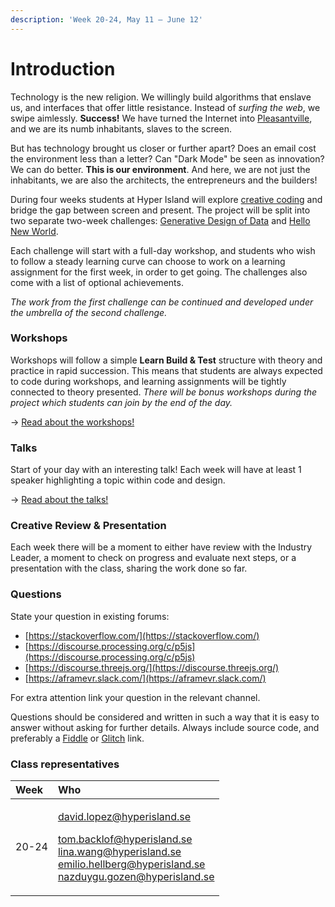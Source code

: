 ```yaml
---
description: 'Week 20-24, May 11 — June 12'
---
```


# Introduction

Technology is the new religion. We willingly build algorithms that enslave us, and interfaces that offer little resistance. Instead of _surfing the web_, we swipe aimlessly. **Success!** We have turned the Internet into [Pleasantville](https://www.youtube.com/watch?v=v9EHRObUQqY), and we are its numb inhabitants, slaves to the screen.

But has technology brought us closer or further apart? Does an email cost the environment less than a letter? Can "Dark Mode" be seen as innovation? We can do better. **This is our environment**. And here, we are not just the inhabitants, we are also the architects, the entrepreneurs and the builders!

During four weeks students at Hyper Island will explore [creative coding](https://www.arts.ac.uk/study-at-ual/short-courses/stories/how-to-start-creative-coding) and bridge the gap between  screen and present. The project will be split into two separate two-week challenges: [Generative Design of Data](brief/generative-design-of-data.md) and [Hello New World](brief/hello-new-world.md). 

Each challenge will start with a full-day workshop, and students who wish to follow a steady learning curve can choose to work on a learning assignment for the first week, in order to get going. The challenges also come with a list of optional achievements.

_The work from the first challenge can be continued and developed under the umbrella of the second challenge._

### Workshops

Workshops will follow a simple **Learn Build & Test** structure with theory and practice in rapid succession. This means that students are always expected to code during workshops, and learning assignments will be tightly connected to theory presented. _There will be bonus workshops during the project which students can join by the end of the day._

→ [Read about the workshops!](info/workshops.md)

### Talks

Start of your day with an interesting talk! Each week will have at least 1 speaker highlighting a topic within code and design.

→ [Read about the talks!](info/talks.md)

### Creative Review & Presentation

Each week there will be a moment to either have review with the Industry Leader, a moment to check on progress and evaluate next steps, or a presentation with the class, sharing the work done so far.

### Questions

State your question in existing forums:

* [https://stackoverflow.com/](https://stackoverflow.com/)
* [https://discourse.processing.org/c/p5js](https://discourse.processing.org/c/p5js)
* [https://discourse.threejs.org/](https://discourse.threejs.org/)
* [https://aframevr.slack.com/](https://aframevr.slack.com/)

For extra attention link your question in the relevant channel.

Questions should be considered and written in such a way that it is easy to answer without asking for further details. Always include source code, and preferably a [Fiddle](https://jsfiddle.net/) or [Glitch](http://glitch.com/) link.

### Class representatives

<table>
  <thead>
    <tr>
      <th style="text-align:left">Week</th>
      <th style="text-align:left">Who</th>
    </tr>
  </thead>
  <tbody>
    <tr>
      <td style="text-align:left">20-24</td>
      <td style="text-align:left">
        <p><a href="mailto:david.lopez@hyperisland.se">david.lopez@hyperisland.se</a>
        </p>
        <p><a href="mailto:tom.backlof@hyperisland.se">tom.backlof@hyperisland.se</a>
          <br
          /><a href="mailto:lina.wang@hyperisland.se">lina.wang@hyperisland.se</a>
          <br
          /><a href="mailto:emilio.hellberg@hyperisland.se">emilio.hellberg@hyperisland.se</a>
          <br
          /><a href="mailto:nazduygu_gozen@hyperisland.se">nazduygu.gozen@hyperisland.se</a>
        </p>
      </td>
    </tr>
  </tbody>
</table>
